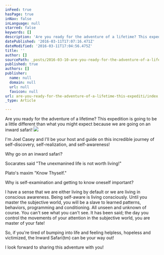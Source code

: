 ```yaml
---
inFeed: true
hasPage: true
inNav: false
inLanguage: null
starred: false
keywords: []
description: 'Are you ready for the adventure of a lifetime? This expedition is going to be a little different than what you might expect because we are going on an inward safari! '
datePublished: '2016-03-11T17:07:16.471Z'
dateModified: '2016-03-11T17:04:56.475Z'
title: ''
author: []
sourcePath: _posts/2016-03-10-are-you-ready-for-the-adventure-of-a-lifetime-this-expediti.md
published: true
authors: []
publisher:
  name: null
  domain: null
  url: null
  favicon: null
url: are-you-ready-for-the-adventure-of-a-lifetime-this-expediti/index.html
_type: Article

---
```

Are you ready for the adventure of a lifetime? This expedition is going to be a little different than what you might expect because we are going on an inward safari! ![](https://the-grid-user-content.s3-us-west-2.amazonaws.com/ae864155-4e4f-4f84-8f4c-c3ecb112fceb.jpg)

I'm Joel Casey and I'll be your host and guide on this incredible journey of self-discovery, self-realization, and self-awareness! 

Why go on an inward safari?

Socarates said "The unexmanined life is not worth living!"

Plato's maxim "Know Thyself."

Why is self-examination and getting to know oneself important?

I have a sense that we are either living by default or we are living in conscious awareness. Being self-aware is living consciously. Until you master the subjective world, you will be a slave to learned patterns, behaviors, programming and conditioning. All unseen and unknown of course. You can't see what you can't see. It has been said; the day you control the movements of your attention in the subjective world, you are master of your fate! 

So, if you're tired of bumping into life and feeling helpless, hopeless and victimized, the Inward Safari(tm) can be your way out!

I look forward to sharing this adventure with you!